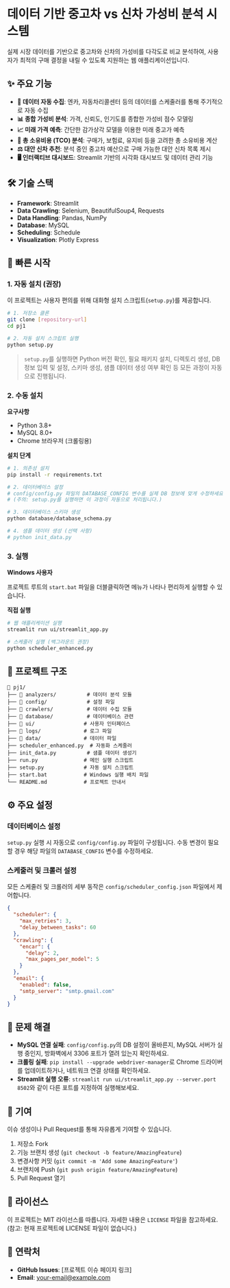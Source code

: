 # 데이터 기반 중고차 vs 신차 가성비 분석 시스템

실제 시장 데이터를 기반으로 중고차와 신차의 가성비를 다각도로 비교 분석하여, 사용자가 최적의 구매 결정을 내릴 수 있도록 지원하는 웹 애플리케이션입니다.

## ✨ 주요 기능

- **🤖 데이터 자동 수집**: 엔카, 자동차리콜센터 등의 데이터를 스케줄러를 통해 주기적으로 자동 수집
- **📊 종합 가성비 분석**: 가격, 신뢰도, 인기도를 종합한 가성비 점수 모델링
- **📈 미래 가격 예측**: 간단한 감가상각 모델을 이용한 미래 중고가 예측
- **💸 총 소유비용 (TCO) 분석**: 구매가, 보험료, 유지비 등을 고려한 총 소유비용 계산
- **⚖️ 대안 신차 추천**: 분석 중인 중고차 예산으로 구매 가능한 대안 신차 목록 제시
- **🖥️ 인터랙티브 대시보드**: Streamlit 기반의 시각화 대시보드 및 데이터 관리 기능

## 🛠️ 기술 스택

- **Framework**: Streamlit
- **Data Crawling**: Selenium, BeautifulSoup4, Requests
- **Data Handling**: Pandas, NumPy
- **Database**: MySQL
- **Scheduling**: Schedule
- **Visualization**: Plotly Express

## 🚀 빠른 시작

### 1. 자동 설치 (권장)

이 프로젝트는 사용자 편의를 위해 대화형 설치 스크립트(`setup.py`)를 제공합니다.

```bash
# 1. 저장소 클론
git clone [repository-url]
cd pj1

# 2. 자동 설치 스크립트 실행
python setup.py
```

> `setup.py`를 실행하면 Python 버전 확인, 필요 패키지 설치, 디렉토리 생성, DB 정보 입력 및 설정, 스키마 생성, 샘플 데이터 생성 여부 확인 등 모든 과정이 자동으로 진행됩니다.

### 2. 수동 설치

**요구사항**
- Python 3.8+
- MySQL 8.0+
- Chrome 브라우저 (크롤링용)

**설치 단계**

```bash
# 1. 의존성 설치
pip install -r requirements.txt

# 2. 데이터베이스 설정
# config/config.py 파일의 DATABASE_CONFIG 변수를 실제 DB 정보에 맞게 수정하세요.
# (주의: setup.py를 실행하면 이 과정이 자동으로 처리됩니다.)

# 3. 데이터베이스 스키마 생성
python database/database_schema.py

# 4. 샘플 데이터 생성 (선택 사항)
# python init_data.py
```

### 3. 실행

**Windows 사용자**

프로젝트 루트의 `start.bat` 파일을 더블클릭하면 메뉴가 나타나 편리하게 실행할 수 있습니다.

**직접 실행**

```bash
# 웹 애플리케이션 실행
streamlit run ui/streamlit_app.py

# 스케줄러 실행 (백그라운드 권장)
python scheduler_enhanced.py
```

## 📖 프로젝트 구조

```
📁 pj1/
├── 📂 analyzers/          # 데이터 분석 모듈
├── 📂 config/             # 설정 파일
├── 📂 crawlers/           # 데이터 수집 모듈
├── 📂 database/           # 데이터베이스 관련
├── 📂 ui/                # 사용자 인터페이스
├── 📂 logs/              # 로그 파일
├── 📂 data/              # 데이터 파일
├── scheduler_enhanced.py  # 자동화 스케줄러
├── init_data.py          # 샘플 데이터 생성기
├── run.py               # 메인 실행 스크립트
├── setup.py             # 자동 설치 스크립트
├── start.bat            # Windows 실행 배치 파일
└── README.md            # 프로젝트 안내서
```

## ⚙️ 주요 설정

### 데이터베이스 설정

`setup.py` 실행 시 자동으로 `config/config.py` 파일이 구성됩니다. 수동 변경이 필요할 경우 해당 파일의 `DATABASE_CONFIG` 변수를 수정하세요.

### 스케줄러 및 크롤러 설정

모든 스케줄러 및 크롤러의 세부 동작은 `config/scheduler_config.json` 파일에서 제어합니다.

```json
{
  "scheduler": {
    "max_retries": 3,
    "delay_between_tasks": 60
  },
  "crawling": {
    "encar": {
      "delay": 2,
      "max_pages_per_model": 5
    }
  },
  "email": {
    "enabled": false,
    "smtp_server": "smtp.gmail.com"
  }
}
```

## 🐛 문제 해결

- **MySQL 연결 실패**: `config/config.py`의 DB 설정이 올바른지, MySQL 서버가 실행 중인지, 방화벽에서 3306 포트가 열려 있는지 확인하세요.
- **크롤링 실패**: `pip install --upgrade webdriver-manager`로 Chrome 드라이버를 업데이트하거나, 네트워크 연결 상태를 확인하세요.
- **Streamlit 실행 오류**: `streamlit run ui/streamlit_app.py --server.port 8502`와 같이 다른 포트를 지정하여 실행해보세요.

## 🤝 기여

이슈 생성이나 Pull Request를 통해 자유롭게 기여할 수 있습니다.

1. 저장소 Fork
2. 기능 브랜치 생성 (`git checkout -b feature/AmazingFeature`)
3. 변경사항 커밋 (`git commit -m 'Add some AmazingFeature'`)
4. 브랜치에 Push (`git push origin feature/AmazingFeature`)
5. Pull Request 열기

## 📄 라이선스

이 프로젝트는 MIT 라이선스를 따릅니다. 자세한 내용은 `LICENSE` 파일을 참고하세요. (참고: 현재 프로젝트에 LICENSE 파일이 없습니다.)

## 📧 연락처

- **GitHub Issues**: [프로젝트 이슈 페이지 링크]
- **Email**: your-email@example.com